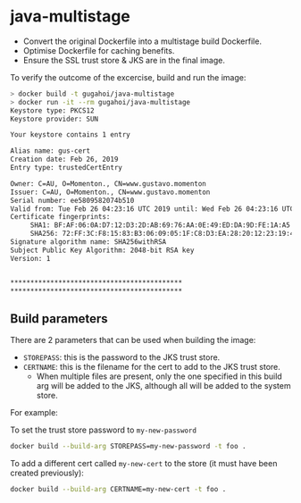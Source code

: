 # java-multistage

- Convert the original Dockerfile into a multistage build Dockerfile.
- Optimise Dockerfile for caching benefits.
- Ensure the SSL trust store & JKS are in the final image.

To verify the outcome of the excercise, build and run the image:

```bash
> docker build -t gugahoi/java-multistage
> docker run -it --rm gugahoi/java-multistage
Keystore type: PKCS12
Keystore provider: SUN

Your keystore contains 1 entry

Alias name: gus-cert
Creation date: Feb 26, 2019
Entry type: trustedCertEntry

Owner: C=AU, O=Momenton., CN=www.gustavo.momenton
Issuer: C=AU, O=Momenton., CN=www.gustavo.momenton
Serial number: ee5809582074b510
Valid from: Tue Feb 26 04:23:16 UTC 2019 until: Wed Feb 26 04:23:16 UTC 2020
Certificate fingerprints:
	 SHA1: BF:AF:06:0A:D7:12:D3:2D:AB:69:76:AA:0E:49:ED:DA:9D:FE:1A:A5
	 SHA256: 72:FF:3C:F8:15:83:B3:06:09:05:1F:C8:D3:EA:28:20:12:23:19:40:77:4B:63:6F:97:5A:10:C2:F3:83:FA:7B
Signature algorithm name: SHA256withRSA
Subject Public Key Algorithm: 2048-bit RSA key
Version: 1


*******************************************
*******************************************
```

## Build parameters

There are 2 parameters that can be used when building the image:

- `STOREPASS`: this is the password to the JKS trust store.
- `CERTNAME`: this is the filename for the cert to add to the JKS trust store.
  - When multiple files are present, only the one specified in this build arg will be added to the JKS, although all will be added to the system store.

For example:

To set the trust store password to `my-new-password`

```bash
docker build --build-arg STOREPASS=my-new-password -t foo .
```

To add a different cert called `my-new-cert` to the store (it must have been created previously):

```bash
docker build --build-arg CERTNAME=my-new-cert -t foo .
```
